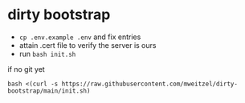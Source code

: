 # dirty bootstrap

- `cp .env.example .env` and fix entries
- attain .cert file to verify the server is ours
- run `bash init.sh`

if no git yet
```
bash <(curl -s https://raw.githubusercontent.com/mweitzel/dirty-bootstrap/main/init.sh)
```

